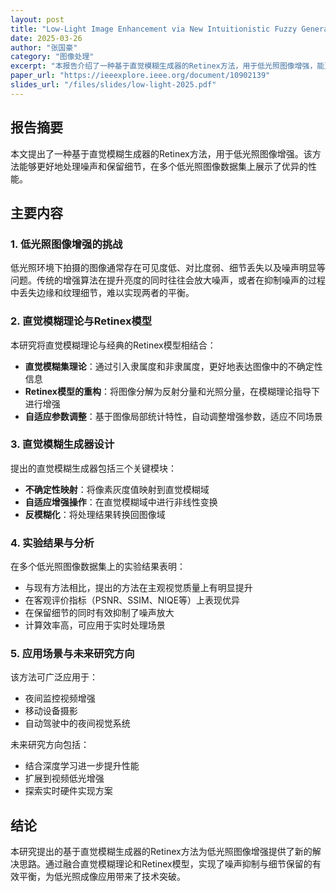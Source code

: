 ```yaml
---
layout: post
title: "Low-Light Image Enhancement via New Intuitionistic Fuzzy Generator-Based Retinex Approach"
date: 2025-03-26
author: "张国豪"
category: "图像处理"
excerpt: "本报告介绍了一种基于直觉模糊生成器的Retinex方法，用于低光照图像增强，能更好地处理噪声和保留细节。"
paper_url: "https://ieeexplore.ieee.org/document/10902139"
slides_url: "/files/slides/low-light-2025.pdf"
---
```


## 报告摘要

本文提出了一种基于直觉模糊生成器的Retinex方法，用于低光照图像增强。该方法能够更好地处理噪声和保留细节，在多个低光照图像数据集上展示了优异的性能。

## 主要内容

### 1. 低光照图像增强的挑战

低光照环境下拍摄的图像通常存在可见度低、对比度弱、细节丢失以及噪声明显等问题。传统的增强算法在提升亮度的同时往往会放大噪声，或者在抑制噪声的过程中丢失边缘和纹理细节，难以实现两者的平衡。

### 2. 直觉模糊理论与Retinex模型

本研究将直觉模糊理论与经典的Retinex模型相结合：
- **直觉模糊集理论**：通过引入隶属度和非隶属度，更好地表达图像中的不确定性信息
- **Retinex模型的重构**：将图像分解为反射分量和光照分量，在模糊理论指导下进行增强
- **自适应参数调整**：基于图像局部统计特性，自动调整增强参数，适应不同场景

### 3. 直觉模糊生成器设计

提出的直觉模糊生成器包括三个关键模块：
- **不确定性映射**：将像素灰度值映射到直觉模糊域
- **自适应增强操作**：在直觉模糊域中进行非线性变换
- **反模糊化**：将处理结果转换回图像域

### 4. 实验结果与分析

在多个低光照图像数据集上的实验结果表明：
- 与现有方法相比，提出的方法在主观视觉质量上有明显提升
- 在客观评价指标（PSNR、SSIM、NIQE等）上表现优异
- 在保留细节的同时有效抑制了噪声放大
- 计算效率高，可应用于实时处理场景

### 5. 应用场景与未来研究方向

该方法可广泛应用于：
- 夜间监控视频增强
- 移动设备摄影
- 自动驾驶中的夜间视觉系统

未来研究方向包括：
- 结合深度学习进一步提升性能
- 扩展到视频低光增强
- 探索实时硬件实现方案

## 结论

本研究提出的基于直觉模糊生成器的Retinex方法为低光照图像增强提供了新的解决思路。通过融合直觉模糊理论和Retinex模型，实现了噪声抑制与细节保留的有效平衡，为低光照成像应用带来了技术突破。
